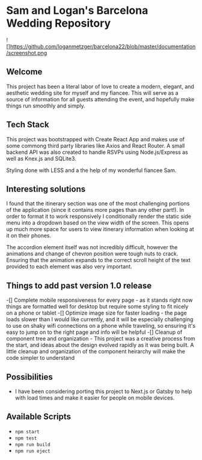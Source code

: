 # Sam and Logan's Barcelona Wedding Repository

![]https://github.com/loganmetzger/barcelona22/blob/master/documentation/screenshot.png

## Welcome
This project has been a literal labor of love to create a modern, elegant, and aesthetic wedding site for myself and my fiancee. This will serve as a source of information for all guests attending the event, and hopefully make things run smoothly and simply. 

## Tech Stack
This project was bootstrapped with Create React App and makes use of some commong third party libraries like Axios and React Router. A small backend API was also created to handle RSVPs using Node.js/Express as well as Knex.js and SQLite3. 

Styling done with LESS and a the help of my wonderful fiancee Sam.

## Interesting solutions
I found that the itinerary section was one of the most challenging portions of the application (since it contains more pages than any other part!). In order to format it to work responsively I conditionally render the static side menu into a dropdown based on the view width of the screen. This opens up much more space for users to view itinerary information when looking at it on their phones.

The accordion element itself was not incredibly difficult, however the animations and change of chevron position were tough nuts to crack. Ensuring that the animation expands to the correct scroll height of the text provided to each element was also very important.

## Things to add past version 1.0 release
-[] Complete mobile responsiveness for every page - as it stands right now things are formatted well for desktop but require some styling to fit nicely on a phone or tablet
-[] Optimize image size for faster loading - the page loads slower than I would like currently, and it will be especially challenging to use on shaky wifi connections on a phone while traveling, so ensuring it's easy to jump on to the right page and info will be helpful
-[] Cleanup of component tree and organization - This project was a creative process from the start, and ideas about the design evolved rapidly as it was being built. A little cleanup and organization of the component heirarchy will make the code simpler to understand

## Possibilities
- I have been considering porting this project to Next.js or Gatsby to help with load times and make it easier for people on mobile devices. 


## Available Scripts
- `npm start`
- `npm test`
- `npm run build`
- `npm run eject`
